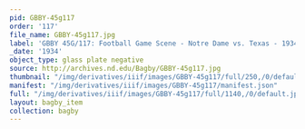 ```yaml
---
pid: GBBY-45g117
order: '117'
file_name: GBBY-45g117.jpg
label: 'GBBY 45G/117: Football Game Scene - Notre Dame vs. Texas - 1934'
_date: '1934'
object_type: glass plate negative
source: http://archives.nd.edu/Bagby/GBBY-45g117.jpg
thumbnail: "/img/derivatives/iiif/images/GBBY-45g117/full/250,/0/default.jpg"
manifest: "/img/derivatives/iiif/images/GBBY-45g117/manifest.json"
full: "/img/derivatives/iiif/images/GBBY-45g117/full/1140,/0/default.jpg"
layout: bagby_item
collection: bagby
---
```

